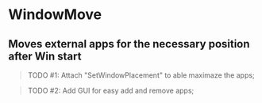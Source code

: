 # WindowMove
Moves external apps for the necessary position after Win start
-
> TODO #1: Attach "SetWindowPlacement" to able maximaze the apps;

> TODO #2: Add GUI for easy add and remove apps;
